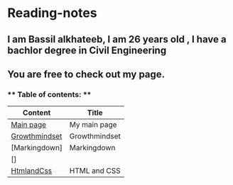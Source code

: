 # Reading-notes
## I am Bassil alkhateeb, I am 26 years old , I have a bachlor degree in Civil Engineering
## You are free to check out my page.
### ** Table of contents: ** 
| Content |   Title    |
| ------- | ---------- |
|  [Main page](https://github.com/Bassilalkhateeb/reading-repo) | My main page |
| [Growthmindset](https://bassilalkhateeb.github.io/reading-repo/growthmindset.md) | Growthmindset |
| [Markingdown] | Markingdown |
| [] | | |
| [HtmlandCss](https://github.com/Bassilalkhateeb/reading-repo/blob/main/html%20and%20css.md) | HTML and CSS |